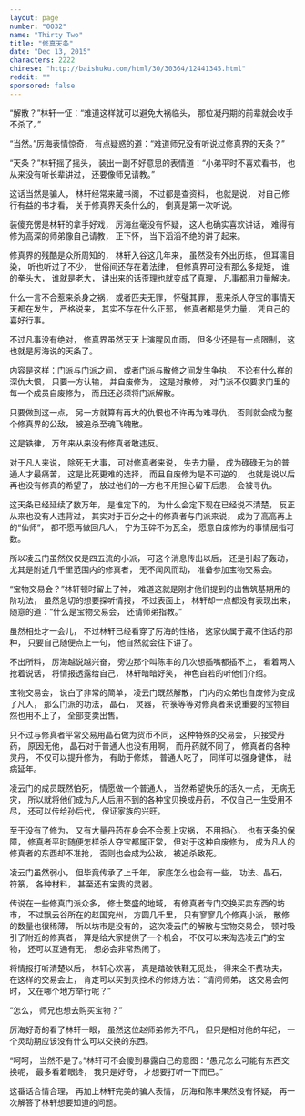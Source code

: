 ```yaml
---
layout: page
number: "0032"
name: "Thirty Two"
title: "修真天条"
date: "Dec 13, 2015"
characters: 2222
chinese: "http://baishuku.com/html/30/30364/12441345.html"
reddit: ""
sponsored: false
---
```


“解散？”林轩一怔：“难道这样就可以避免大祸临头，
那位凝丹期的前辈就会收手不杀了。”

“当然。”厉海表情惊奇，
有点疑惑的道：“难道师兄没有听说过修真界的天条？”

“天条？”林轩摇了摇头，
装出一副不好意思的表情道：“小弟平时不喜欢看书，
也从来没有听长辈讲过，
还要像师兄请教。”

这话当然是骗人，
林轩经常来藏书阁，
不过都是查资料，
也就是说，
对自己修行有益的书才看，
关于修真界天条什么的，
倒真是第一次听说。

装傻充愣是林轩的拿手好戏，
厉海丝毫没有怀疑，
这人也确实喜欢讲话，
难得有修为高深的师弟像自己请教，
正下怀，
当下滔滔不绝的讲了起来。

修真界的残酷是众所周知的，
林轩入谷这几年来，
虽然没有外出历练，
但耳濡目染，
听也听过了不少，
世俗间还存在着法律，
但修真界可没有那么多规矩，
谁的拳头大，
谁就是老大，
讲出来的话歪理也就变成了真理，
凡事都用力量解决。

什么一言不合惹来杀身之祸，
或者匹夫无罪，
怀璧其罪，
惹来杀人夺宝的事情天天都在发生，
严格说来，
其实不存在什么正邪，
修真者都是凭力量，
凭自己的喜好行事。

不过凡事没有绝对，
修真界虽然天天上演腥风血雨，
但多少还是有一点限制，
这也就是厉海说的天条了。

内容是这样：门派与门派之间，
或者门派与散修之间发生争执，
不论有什么样的深仇大恨，
只要一方认输，
并自废修为，
这是对散修，
对门派不仅要求门里的每一个成员自废修为，
而且还必须将门派解散。

只要做到这一点，
另一方就算有再大的仇恨也不许再为难寻仇，
否则就会成为整个修真界的公敌，
被追杀至魂飞魄散。

这是铁律，
万年来从来没有修真者敢违反。

对于凡人来说，
除死无大事，
可对修真者来说，
失去力量，
成为碌碌无为的普通人才最痛苦，
这是比死更难的选择，
而且自废修为是不可逆的，
也就是说以后再也没有修真的希望了，
放过他们的一方也不用担心留下后患，
会被寻仇。

这天条已经延续了数万年，
是谁定下的，
为什么会定下现在已经说不清楚，
反正从来也没有人违背过，
其实对于百分之十的修真者与门派来说，
成为了高高再上的“仙师”，
都不愿再做回凡人，
宁为玉碎不为瓦全，
愿意自废修为的事情屈指可数。

所以凌云门虽然仅仅是四五流的小派，
可这个消息传出以后，
还是引起了轰动，
尤其是附近几千里范围内的修真者，
无不闻风而动，
准备参加宝物交易会。

“宝物交易会？”林轩顿时留上了神，
难道这就是刚才他们提到的出售筑基期用的阶功法，
虽然急切的想要探听情报，
不过表面上，
林轩却一点都没有表现出来，
随意的道：“什么是宝物交易会，
还请师弟指教。”

虽然相处才一会儿，
不过林轩已经看穿了厉海的性格，
这家伙属于藏不住话的那种，
只要自己随便点上一句，
他自然就会往下讲了。

不出所料，
厉海越说越兴奋，
旁边那个叫陈丰的几次想插嘴都插不上，
看着两人抢着说话，
将情报透露给自己，
林轩暗暗好笑，
神色自若的听他们介绍。

宝物交易会，
说白了非常的简单，
凌云门既然解散，
门内的众弟也自废修为变成了凡人，
那么门派的功法，
晶石，
灵器，
符箓等等对修真者来说重要的宝物自然也用不上了，
全部变卖出售。

只不过与修真者平常交易用晶石做为货币不同，
这种特殊的交易会，
只接受丹药，
原因无他，
晶石对于普通人也没有用啊，
而丹药就不同了，
修真者的各种灵丹，
不仅可以提升修为，
有助于修炼，
普通人吃了，
同样可以强身健体，
祛病延年。

凌云门的成员既然怕死，
情愿做一个普通人，
当然希望快乐的活久一点，
无病无灾，
所以就将他们成为凡人后用不到的各种宝贝换成丹药，
不仅自己一生受用不尽，
还可以传给孙后代，
保证家族的兴旺。

至于没有了修为，
又有大量丹药在身会不会惹上灾祸，
不用担心，
也有天条的保障，
修真者平时随便怎样杀人夺宝都属正常，
但对于这种自废修为，
成为凡人的修真者的东西却不准抢，
否则也会成为公敌，
被追杀致死。

凌云门虽然弱小，
但毕竟传承了上千年，
家底怎么也会有一些，
功法、晶石，
符箓，
各种材料，
甚至还有宝贵的灵器。

传说在一些修真门派众多，
修士繁盛的地域，
有修真者专门交换买卖东西的坊市，
不过飘云谷所在的赵国兖州，
方圆几千里，
只有寥寥几个修真小派，
散修的数量也很稀薄，
所以坊市是没有的，
这次凌云门的解散与宝物交易会，
顿时吸引了附近的修真者，
算是给大家提供了一个机会，
不仅可以来淘选凌云门的宝物，
还可以互通有无，
想必会非常热闹了。

将情报打听清楚以后，
林轩心欢喜，
真是踏破铁鞋无觅处，
得来全不费功夫，
在这样的交易会上，
肯定可以买到灵控术的修炼方法：“请问师弟，
这交易会何时，
又在哪个地方举行呢？”

“怎么，
师兄也想去购买宝物？”

厉海好奇的看了林轩一眼，
虽然这位赵师弟修为不凡，
但只是相对他的年纪，
一个灵动期应该没有什么可以交换的东西。

“呵呵，
当然不是了。”林轩可不会傻到暴露自己的意图：“愚兄怎么可能有东西交换呢，
最多看着眼馋，
我只是好奇，
才想要打听一下而已。”

这番话合情合理，
再加上林轩完美的骗人表情，
厉海和陈丰果然没有怀疑，
再一次解答了林轩想要知道的问题。
